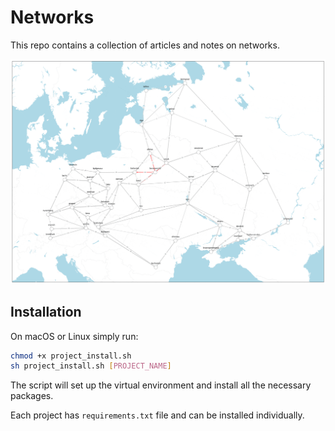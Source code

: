 # Networks

This repo contains a collection of articles and notes on networks.

![Berlin](projects/max_flow_min_cut_theorem/output/berlin_walk_optimized.gif)

## Installation
On macOS or Linux simply run:
```bash
chmod +x project_install.sh
sh project_install.sh [PROJECT_NAME]
```
The script will set up the virtual environment and install all the necessary packages.

Each project has `requirements.txt` file and can be installed individually.